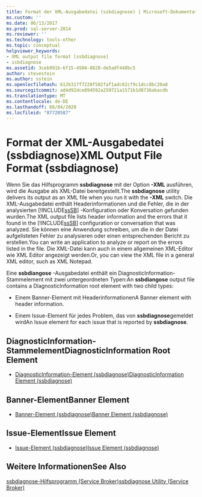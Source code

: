 ```yaml
---
title: Format der XML-Ausgabedatei (ssbdiagnose) | Microsoft-Dokumentation
ms.custom: ''
ms.date: 06/13/2017
ms.prod: sql-server-2014
ms.reviewer: ''
ms.technology: tools-other
ms.topic: conceptual
helpviewer_keywords:
- XML output file format [ssbdiagnose]
- ssbdiagnose
ms.assetid: 3ceb991b-6f15-4504-8828-de5adf448bc5
author: stevestein
ms.author: sstein
ms.openlocfilehash: 612b317f7220f502faf1adc82cf9c1dcc8bc20a8
ms.sourcegitcommit: ad4d92dce894592a259721a1571b1d8736abacdb
ms.translationtype: MT
ms.contentlocale: de-DE
ms.lasthandoff: 08/04/2020
ms.locfileid: "87720587"
---
```

# <a name="xml-output-file-format-ssbdiagnose"></a><span data-ttu-id="9ec03-102">Format der XML-Ausgabedatei (ssbdiagnose)</span><span class="sxs-lookup"><span data-stu-id="9ec03-102">XML Output File Format (ssbdiagnose)</span></span>
  <span data-ttu-id="9ec03-103">Wenn Sie das Hilfsprogramm **ssbdiagnose** mit der Option **-XML** ausführen, wird die Ausgabe als XML-Datei bereitgestellt.</span><span class="sxs-lookup"><span data-stu-id="9ec03-103">The **ssbdiagnose** utility delivers its output as an XML file when you run it with the **-XML** switch.</span></span> <span data-ttu-id="9ec03-104">Die XML-Ausgabedatei enthält Headerinformationen und die Fehler, die in der analysierten [!INCLUDE[ssSB](../../includes/sssb-md.md)] -Konfiguration oder Konversation gefunden wurden.</span><span class="sxs-lookup"><span data-stu-id="9ec03-104">The XML output file lists header information and the errors that it found in the [!INCLUDE[ssSB](../../includes/sssb-md.md)] configuration or conversation that was analyzed.</span></span> <span data-ttu-id="9ec03-105">Sie können eine Anwendung schreiben, um die in der Datei aufgelisteten Fehler zu analysieren oder einen entsprechenden Bericht zu erstellen.</span><span class="sxs-lookup"><span data-stu-id="9ec03-105">You can write an application to analyze or report on the errors listed in the file.</span></span> <span data-ttu-id="9ec03-106">Die XML-Datei kann auch in einem allgemeinen XML-Editor wie XML Editor angezeigt werden.</span><span class="sxs-lookup"><span data-stu-id="9ec03-106">Or, you can view the XML file in a general XML editor, such as XML Notepad.</span></span>  
  
 <span data-ttu-id="9ec03-107">Eine **ssbdiangose** -Ausgabedatei enthält ein DiagnosticInformation-Stammelement mit zwei untergeordneten Typen:</span><span class="sxs-lookup"><span data-stu-id="9ec03-107">An **ssbdiangose** output file contains a DiagnosticInformation root element with two child types:</span></span>  
  
-   <span data-ttu-id="9ec03-108">Einem Banner-Element mit Headerinformationen</span><span class="sxs-lookup"><span data-stu-id="9ec03-108">A Banner element with header information.</span></span>  
  
-   <span data-ttu-id="9ec03-109">Einem Issue-Element für jedes Problem, das von **ssbdiagnose**gemeldet wird</span><span class="sxs-lookup"><span data-stu-id="9ec03-109">An Issue element for each issue that is reported by **ssbdiagnose**.</span></span>  
  
## <a name="diagnosticinformation-root-element"></a><span data-ttu-id="9ec03-110">DiagnosticInformation-Stammelement</span><span class="sxs-lookup"><span data-stu-id="9ec03-110">DiagnosticInformation Root Element</span></span>  
  
-   [<span data-ttu-id="9ec03-111">DiagnosticInformation-Element &#40;ssbdiagnose&#41;</span><span class="sxs-lookup"><span data-stu-id="9ec03-111">DiagnosticInformation Element &#40;ssbdiagnose&#41;</span></span>](diagnosticinformation-element-ssbdiagnose.md)  
  
## <a name="banner-element"></a><span data-ttu-id="9ec03-112">Banner-Element</span><span class="sxs-lookup"><span data-stu-id="9ec03-112">Banner Element</span></span>  
  
-   [<span data-ttu-id="9ec03-113">Banner-Element &#40;ssbdiagnose&#41;</span><span class="sxs-lookup"><span data-stu-id="9ec03-113">Banner Element &#40;ssbdiagnose&#41;</span></span>](banner-element-ssbdiagnose.md)  
  
## <a name="issue-element"></a><span data-ttu-id="9ec03-114">Issue-Element</span><span class="sxs-lookup"><span data-stu-id="9ec03-114">Issue Element</span></span>  
  
-   [<span data-ttu-id="9ec03-115">Issue-Element &#40;ssbdiagnose&#41;</span><span class="sxs-lookup"><span data-stu-id="9ec03-115">Issue Element &#40;ssbdiagnose&#41;</span></span>](issue-element-ssbdiagnose.md)  
  
## <a name="see-also"></a><span data-ttu-id="9ec03-116">Weitere Informationen</span><span class="sxs-lookup"><span data-stu-id="9ec03-116">See Also</span></span>  
 [<span data-ttu-id="9ec03-117">ssbdiagnose-Hilfsprogramm &#40;Service Broker&#41;</span><span class="sxs-lookup"><span data-stu-id="9ec03-117">ssbdiagnose Utility &#40;Service Broker&#41;</span></span>](ssbdiagnose-utility-service-broker.md)  
  
  

